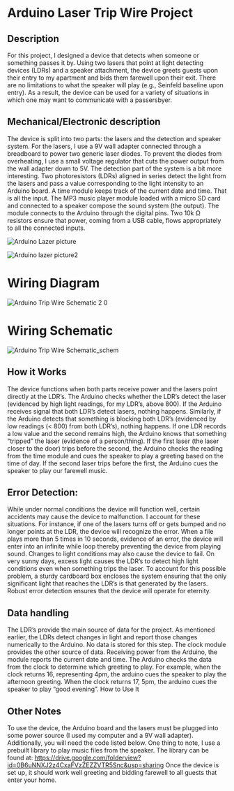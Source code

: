 # Arduino Laser Trip Wire Project

## Description
For this project, I designed a device that detects when someone or something passes it by. Using two lasers that point at light detecting devices (LDRs) and a speaker attachment, the device greets guests upon their entry to my apartment and bids them farewell upon their exit. There are no limitations to what the speaker will play (e.g., Seinfeld baseline upon entry). As a result, the device can be used for a variety of situations in which one may want to communicate with a passersbyer.
   
## Mechanical/Electronic description
The device is split into two parts: the lasers and the detection and speaker system. For the lasers, I use a 9V wall adapter connected through a breadboard to power two generic laser diodes. To prevent the diodes from overheating, I use a small voltage regulator that cuts the power output from the wall adapter down to 5V. The detection part of the system is a bit more interesting. Two photoresistors (LDRs) aligned in series detect the light from the lasers and pass a value corresponding to the light intensity to an Arduino board. A time module keeps track of the current date and time. That is all the input. The MP3 music player module loaded with a micro SD card and connected to a speaker compose the sound system (the output). The module connects to the Arduino through the digital pins. Two 10k Ω resistors ensure that power, coming from a USB cable, flows appropriately to all the connected inputs. 

![Arduino Lazer picture](https://user-images.githubusercontent.com/33380363/56870551-39366380-69df-11e9-9b1a-94f73e4972d0.png)

![Arduino lazer picture2](https://user-images.githubusercontent.com/33380363/56870563-700c7980-69df-11e9-87f4-0d28f3d7bd11.png)

# Wiring Diagram
![Arduino Trip Wire Schematic 2 0](https://user-images.githubusercontent.com/33380363/56870575-96321980-69df-11e9-9a2c-6bc32e3995a4.png)

# Wiring Schematic
![Arduino Trip Wire Schematic_schem](https://user-images.githubusercontent.com/33380363/56870597-bb268c80-69df-11e9-8cec-613afabf844d.png)

## How it Works
The device functions when both parts receive power and the lasers point directly at the LDR’s. The Arduino checks whether the LDR’s detect the laser (evidenced by high light readings, for my LDR’s, above 800). If the Arduino receives signal that both LDR’s detect lasers, nothing happens. Similarly, if the Arduino detects that something is blocking both LDR’s (evidenced by low readings (< 800) from both LDR’s), nothing happens. If one LDR records a low value and the second remains high, the Arduino knows that something “tripped” the laser (evidence of a person/thing). If the first laser (the laser closer to the door) trips before the second, the Arduino checks the reading from the time module and cues the speaker to play a greeting based on the time of day. If the second laser trips before the first, the Arduino cues the speaker to play our farewell music.

## Error Detection: 
While under normal conditions the device will function well, certain accidents may cause the device to malfunction. I account for these situations. For instance, if one of the lasers turns off or gets bumped and no longer points at the LDR, the device will recognize the error. When a file plays more than 5 times in 10 seconds, evidence of an error, the device will enter into an infinite while loop thereby preventing the device from playing sound. Changes to light conditions may also cause the device to fail. On very sunny days, excess light causes the LDR’s  to detect high light conditions even when something trips the laser. To account for this possible problem, a sturdy cardboard box encloses the system ensuring that the only significant light that reaches the LDR’s is that generated by the lasers. Robust error detection ensures that the device will operate for eternity. 

## Data handling
The LDR’s provide the main source of data for the project. As mentioned earlier, the LDRs detect changes in light and report those changes numerically to the Arduino. No data is stored for this step. The clock module provides the other source of data. Receiving power from the Arduino, the module reports the current date and time. The Arduino checks the data from the clock to determine which greeting to play. For example, when the clock returns 16, representing 4pm, the arduino cues the speaker to play the afternoon greeting. When the clock returns 17, 5pm, the arduino cues the speaker to play “good evening”.
How to Use It

## Other Notes
To use the device, the Arduino board and the lasers must be plugged into some power source (I used my computer and a 9V wall adapter). Additionally, you will need the code listed below. One thing to note, I use a prebuilt library to play music files from the speaker. The library can be found at: https://drive.google.com/folderview?id=0B6uNNXJ2z4CxaFVzZEZZVTR5Snc&usp=sharing
Once the device is set up, it should work well greeting and bidding farewell to all guests that enter your home. 


